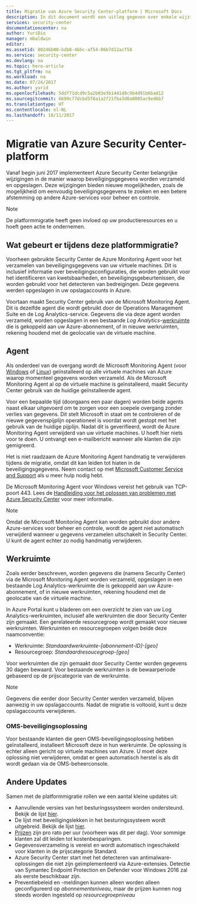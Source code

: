 ```yaml
---
title: Migratie van Azure Security Center-platform | Microsoft Docs
description: In dit document wordt een uitleg gegeven over enkele wijzigingen in de wijze waarop Azure Security Center-gegevens worden verzameld.
services: security-center
documentationcenter: na
author: YuriDio
manager: mbaldwin
editor: 
ms.assetid: 80246b00-bdb8-4bbc-af54-06b7d12acf58
ms.service: security-center
ms.devlang: na
ms.topic: hero-article
ms.tgt_pltfrm: na
ms.workload: na
ms.date: 07/24/2017
ms.author: yurid
ms.openlocfilehash: 5ddf71dcd9c5a2b03e3b1441d8c9b4d91b6bad12
ms.sourcegitcommit: 6699c77dcbd5f8a1a2f21fba3d0a0005ac9ed6b7
ms.translationtype: HT
ms.contentlocale: nl-NL
ms.lasthandoff: 10/11/2017
---
```

# <a name="azure-security-center-platform-migration"></a>Migratie van Azure Security Center-platform

Vanaf begin juni 2017 implementeert Azure Security Center belangrijke wijzigingen in de manier waarop beveiligingsgegevens worden verzameld en opgeslagen.  Deze wijzigingen bieden nieuwe mogelijkheden, zoals de mogelijkheid om eenvoudig beveiligingsgegevens te zoeken en een betere afstemming op andere Azure-services voor beheer en controle.

> [!NOTE]
> De platformmigratie heeft geen invloed op uw productieresources en u hoeft geen actie te ondernemen.


## <a name="whats-happening-during-this-platform-migration"></a>Wat gebeurt er tijdens deze platformmigratie?

Voorheen gebruikte Security Center de Azure Monitoring Agent voor het verzamelen van beveiligingsgegevens van uw virtuele machines. Dit is inclusief informatie over beveiligingsconfiguraties, die worden gebruikt voor het identificeren van kwetsbaarheden, en beveiligingsgebeurtenissen, die worden gebruikt voor het detecteren van bedreigingen. Deze gegevens werden opgeslagen in uw opslagaccounts in Azure.

Voortaan maakt Security Center gebruik van de Microsoft Monitoring Agent. Dit is dezelfde agent die wordt gebruikt door de Operations Management Suite en de Log Analytics-service. Gegevens die via deze agent worden verzameld, worden opgeslagen in een bestaande *Log Analytics*-[werkruimte](../log-analytics/log-analytics-manage-access.md) die is gekoppeld aan uw Azure-abonnement, of in nieuwe werkruimten, rekening houdend met de geolocatie van de virtuele machine.

## <a name="agent"></a>Agent

Als onderdeel van de overgang wordt de Microsoft Monitoring Agent (voor [Windows](../log-analytics/log-analytics-windows-agents.md) of [Linux](../log-analytics/log-analytics-linux-agents.md)) geïnstalleerd op alle virtuele machines van Azure waarop momenteel gegevens worden verzameld.  Als de Microsoft Monitoring Agent al op de virtuele machine is geïnstalleerd, maakt Security Center gebruik van de huidige geïnstalleerde agent.

Voor een bepaalde tijd (doorgaans een paar dagen) worden beide agents naast elkaar uitgevoerd om te zorgen voor een soepele overgang zonder verlies van gegevens. Dit stelt Microsoft in staat om te controleren of de nieuwe gegevenspijplijn operationeel is voordat wordt gestopt met het gebruik van de huidige pijplijn. Nadat dit is geverifieerd, wordt de Azure Monitoring Agent verwijderd van uw virtuele machines. U hoeft hier niets voor te doen. U ontvangt een e-mailbericht wanneer alle klanten die zijn gemigreerd.
 
Het is niet raadzaam de Azure Monitoring Agent handmatig te verwijderen tijdens de migratie, omdat dit kan leiden tot hiaten in de beveiligingsgegevens. Neem contact op met [Microsoft Customer Service and Support](https://support.microsoft.com/contactus/) als u meer hulp nodig hebt. 

De Microsoft Monitoring Agent voor Windows vereist het gebruik van TCP-poort 443. Lees de [Handleiding voor het oplossen van problemen met Azure Security Center](security-center-troubleshooting-guide.md) voor meer informatie.


> [!NOTE] 
> Omdat de Microsoft Monitoring Agent kan worden gebruikt door andere Azure-services voor beheer en controle, wordt de agent niet automatisch verwijderd wanneer u gegevens verzamelen uitschakelt in Security Center. U kunt de agent echter zo nodig handmatig verwijderen.

## <a name="workspace"></a>Werkruimte

Zoals eerder beschreven, worden gegevens die (namens Security Center) via de Microsoft Monitoring Agent worden verzameld, opgeslagen in een bestaande Log Analytics-werkruimte die is gekoppeld aan uw Azure-abonnement, of in nieuwe werkruimten, rekening houdend met de geolocatie van de virtuele machine.

In Azure Portal kunt u bladeren om een overzicht te zien van uw Log Analytics-werkruimten, inclusief alle werkruimten die door Security Center zijn gemaakt. Een gerelateerde resourcegroep wordt gemaakt voor nieuwe werkruimten. Werkruimten en resourcegroepen volgen beide deze naamconventie:

- Werkruimte: *Standaardwerkruimte-[abonnement-ID]-[geo]*
- Resourcegroep: *Standaardresoucegroep-[geo]* 
 
Voor werkruimten die zijn gemaakt door Security Center worden gegevens 30 dagen bewaard. Voor bestaande werkruimten is de bewaarperiode gebaseerd op de prijscategorie van de werkruimte.

> [!NOTE]
> Gegevens die eerder door Security Center werden verzameld, blijven aanwezig in uw opslagaccounts. Nadat de migratie is voltooid, kunt u deze opslagaccounts verwijderen.

### <a name="oms-security-solution"></a>OMS-beveiligingsoplossing 

Voor bestaande klanten die geen OMS-beveiligingsoplossing hebben geïnstalleerd, installeert Microsoft deze in hun werkruimte. De oplossing is echter alleen gericht op virtuele machines van Azure. U moet deze oplossing niet verwijderen, omdat er geen automatisch herstel is als dit wordt gedaan via de OMS-beheerconsole.


## <a name="other-updates"></a>Andere Updates

Samen met de platformmigratie rollen we een aantal kleine updates uit:

- Aanvullende versies van het besturingssysteem worden ondersteund. Bekijk de lijst [hier](security-center-faq.md#virtual-machines).
- De lijst met beveiligingslekken in het besturingssysteem wordt uitgebreid. Bekijk de lijst [hier](https://gallery.technet.microsoft.com/Azure-Security-Center-a789e335).
- [Prijzen](https://azure.microsoft.com/pricing/details/security-center/) zijn pro rato per uur (voorheen was dit per dag). Voor sommige klanten zal dit leiden tot kostenbesparingen.
- Gegevensverzameling is vereist en wordt automatisch ingeschakeld voor klanten in de prijscategorie Standard.
- Azure Security Center start met het detecteren van antimalware-oplossingen die niet zijn geïmplementeerd via Azure-extensies. Detectie van Symantec Endpoint Protection en Defender voor Windows 2016 zal als eerste beschikbaar zijn.
- Preventiebeleid en -meldingen kunnen alleen worden alleen geconfigureerd op *abonnementsniveau*, maar de prijzen kunnen nog steeds worden ingesteld op *resourcegroepniveau*


